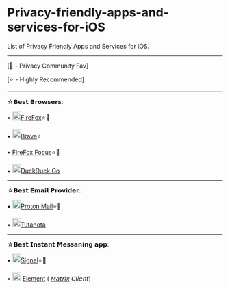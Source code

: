 # Privacy-friendly-apps-and-services-for-iOS
List of Privacy Friendly Apps and Services for iOS.

________________________
[👑 - Privacy Community Fav]

[⭐ - Highly Recommended]
__________________________


☆𝗕𝗲𝘀𝘁 𝗕𝗿𝗼𝘄𝘀𝗲𝗿𝘀:

• <img src="https://user-images.githubusercontent.com/104879897/206898853-4de2afcb-dfe0-434b-8aff-945cf2895a0d.png" width="20" height="20"/>[FireFox](https://github.com/mozilla-mobile/firefox-ios)⭐👑

• <img src="https://cdn.icon-icons.com/icons2/2552/PNG/512/brave_browser_logo_icon_153013.png" width="20" height="20"/>[Brave](https://github.com/brave/brave-ios)⭐

• [FireFox Focus](https://github.com/mozilla-mobile/focus-ios)⭐👑

• <img src="https://logodix.com/logo/48248.png" width="20" height="20"/>[DuckDuck Go](https://github.com/duckduckgo/iOS)


__________________________________________

☆𝗕𝗲𝘀𝘁 𝗘𝗺𝗮𝗶𝗹 𝗣𝗿𝗼𝘃𝗶𝗱𝗲𝗿:

• <img src="https://proton.me/static/proton-mail-badge-0e258be9edc6287a49fd01558c106073.svg" width="20" height="20"/>[Proton Mail](https://apps.apple.com/app/protonmail-encrypted-email/id979659905)⭐👑

• <img src="https://image.winudf.com/v2/image/ZGUudHV0YW8udHV0YW5vdGFfaWNvbl8xNTI4MTIyNzk1XzAwMw/icon.png?w=170&fakeurl=1&type=.png" width="20" height="20"/>[Tutanota](https://github.com/tutao/tutanota)


__________________________________________

☆𝗕𝗲𝘀𝘁 𝗜𝗻𝘀𝘁𝗮𝗻𝘁 𝗠𝗲𝘀𝘀𝗮𝗻𝗶𝗻𝗴 𝗮𝗽𝗽:

• <img src="https://idroot.us/wp-content/uploads/2021/01/Signal-messenger-300x300.png" width="20" height="20"/>[Signal](https://github.com/signalapp/Signal-iOS)⭐👑


• <img src="https://appedus.com/wp-content/uploads/2021/03/Element-App-Review-Appedus.png" width="20" height="20"/> [Element](https://github.com/vector-im/element-ios) ( [𝘔𝘢𝘵𝘳𝘪𝘹](https://matrix.org/) 𝘊𝘭𝘪𝘦𝘯𝘵)
